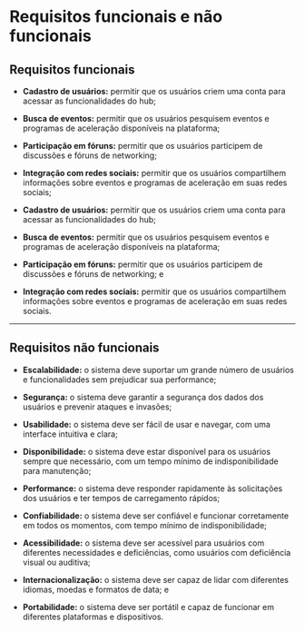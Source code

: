 # Requisitos funcionais e não funcionais

## Requisitos funcionais


* **Cadastro de usuários:** permitir que os usuários criem uma conta para acessar as funcionalidades do hub;

* **Busca de eventos:** permitir que os usuários pesquisem eventos e programas de aceleração disponíveis na plataforma;

* **Participação em fóruns:** permitir que os usuários participem de discussões e fóruns de networking;

* **Integração com redes sociais:** permitir que os usuários compartilhem informações sobre eventos e programas de aceleração em suas redes sociais;

* **Cadastro de usuários:** permitir que os usuários criem uma conta para acessar as funcionalidades do hub;

* **Busca de eventos:** permitir que os usuários pesquisem eventos e programas de aceleração disponíveis na plataforma;

* **Participação em fóruns:** permitir que os usuários participem de discussões e fóruns de networking; e

* **Integração com redes sociais:** permitir que os usuários compartilhem informações sobre eventos e programas de aceleração em suas redes sociais.

---

## Requisitos não funcionais


* **Escalabilidade:** o sistema deve suportar um grande número de usuários e funcionalidades sem prejudicar sua performance;

* **Segurança:** o sistema deve garantir a segurança dos dados dos usuários e prevenir ataques e invasões;

* **Usabilidade:** o sistema deve ser fácil de usar e navegar, com uma interface intuitiva e clara;

* **Disponibilidade:** o sistema deve estar disponível para os usuários sempre que necessário, com um tempo mínimo de indisponibilidade para manutenção;

* **Performance:** o sistema deve responder rapidamente às solicitações dos usuários e ter tempos de carregamento rápidos;

* **Confiabilidade:** o sistema deve ser confiável e funcionar corretamente em todos os momentos, com tempo mínimo de indisponibilidade;

* **Acessibilidade:** o sistema deve ser acessível para usuários com diferentes necessidades e deficiências, como usuários com deficiência visual ou auditiva;

* **Internacionalização:** o sistema deve ser capaz de lidar com diferentes idiomas, moedas e formatos de data; e

* **Portabilidade:** o sistema deve ser portátil e capaz de funcionar em diferentes plataformas e dispositivos.
